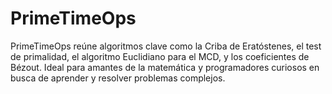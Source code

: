 # PrimeTimeOps
PrimeTimeOps reúne algoritmos clave como la Criba de Eratóstenes, el test de primalidad, el algoritmo Euclidiano para el MCD, y los coeficientes de Bézout. Ideal para amantes de la matemática y programadores curiosos en busca de aprender y resolver problemas complejos.
